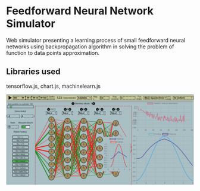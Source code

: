# Feedforward Neural Network Simulator

Web simulator presenting a learning process of small feedforward neural networks 
using backpropagation algorithm in solving the problem of function to data points
approximation. 

## Libraries used

tensorflow.js, chart.js, machinelearn.js

![Screen from the application](/screen2.png)